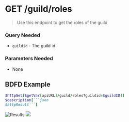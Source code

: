 # GET /guild/roles
> Use this endpoint to get the roles of the guild

### Query Needed
* `guildid` - The guild id
### Parameters Needed
* None

## BDFD Example
````ruby
$httpGet[$getVar[apiURL]/guild/roles?guildid=$guildID]]
$description[```json
$httpResult```]
````
![Results](https://media.discordapp.net/attachments/1065186079562534932/1072826150289690714/IMG_20230208_155732.jpg)
![](https://media.discordapp.net/attachments/1065186079562534932/1072826150503591946/IMG_20230208_155744.jpg)